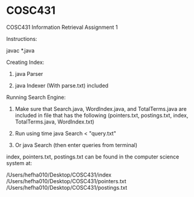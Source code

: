 # COSC431
COSC431 Information Retrieval Assignment 1

Instructions:

javac *.java

Creating Index:

1. java Parser

2. java Indexer (With parse.txt) included


Running Search Engine:

1. Make sure that Search.java, WordIndex.java, and TotalTerms.java are included in file that has the following
   (pointers.txt, postings.txt, index, TotalTerms.java, WordIndex.txt)
   
2. Run using time java Search < "query.txt"

3. Or java Search (then enter queries from terminal)

index, pointers.txt, postings.txt can be found in the computer science system at:

/Users/hefha010/Desktop/COSC431/index
/Users/hefha010/Desktop/COSC431/pointers.txt
/Users/hefha010/Desktop/COSC431/postings.txt






